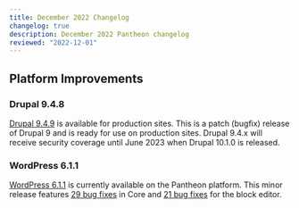 ```yaml
---
title: December 2022 Changelog
changelog: true
description: December 2022 Pantheon changelog
reviewed: "2022-12-01"
---
```


## Platform Improvements 

### Drupal 9.4.8

[Drupal 9.4.9](https://www.drupal.org/project/drupal/releases/9.4.9) is available for production sites. This is a patch (bugfix) release of Drupal 9 and is ready for use on production sites. Drupal 9.4.x will receive security coverage until June 2023 when Drupal 10.1.0 is released.


### WordPress 6.1.1

[WordPress 6.1.1](https://wordpress.org/news/2022/11/misha/) is currently available on the Pantheon platform. This minor release features [29 bug fixes](https://core.trac.wordpress.org/query?milestone=6.1.1&group=component&col=id&col=summary&col=status&col=owner&col=type&col=priority&col=milestone&order=priority) in Core and [21 bug fixes](https://github.com/WordPress/gutenberg/compare/ca07aa8354a1131dbabcc36dfcaf70e0c0891f54...6566f5fe9ece6ad5ae550349d3b1f0944a011040) for the block editor.
